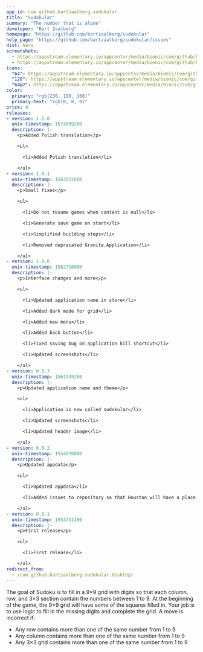 ```yaml
---
app_id: com.github.bartzaalberg.sudokular
title: "Sudokular"
summary: "The number that is alone"
developer: "Bart Zaalberg"
homepage: "https://github.com/bartzaalberg/sudokular"
help_page: "https://github.com/bartzaalberg/sudokular/issues"
dist: hera
screenshots:
  - https://appstream.elementary.io/appcenter/media/bionic/com/github/bartzaalberg.sudokular/84D0439BCAB9CB1B465C89E298BAC1BF/screenshots/image-1_orig.png
  - https://appstream.elementary.io/appcenter/media/bionic/com/github/bartzaalberg.sudokular/84D0439BCAB9CB1B465C89E298BAC1BF/screenshots/image-2_orig.png
icons:
  "64": https://appstream.elementary.io/appcenter/media/bionic/com/github/bartzaalberg.sudokular/84D0439BCAB9CB1B465C89E298BAC1BF/icons/64x64/com.github.bartzaalberg.sudokular_com.github.bartzaalberg.sudokular.png
  "128": https://appstream.elementary.io/appcenter/media/bionic/com/github/bartzaalberg.sudokular/84D0439BCAB9CB1B465C89E298BAC1BF/icons/128x128/com.github.bartzaalberg.sudokular_com.github.bartzaalberg.sudokular.png
  "64@2": https://appstream.elementary.io/appcenter/media/bionic/com/github/bartzaalberg.sudokular/84D0439BCAB9CB1B465C89E298BAC1BF/icons/64x64@2/com.github.bartzaalberg.sudokular_com.github.bartzaalberg.sudokular.png
color:
  primary: "rgb(230, 199, 168)"
  primary-text: "rgb(0, 0, 0)"
price: 0
releases:
- version: 1.1.0
  unix-timestamp: 1574899200
  description: |-
    <p>Added Polish translation</p>

    <ul>

      <li>Added Polish translation</li>

    </ul>
- version: 1.0.1
  unix-timestamp: 1563321600
  description: |-
    <p>Small fixes</p>

    <ul>

      <li>Do not resume games when content is null</li>

      <li>Generate save game on start</li>

      <li>Simplified building steps</li>

      <li>Removed depracated Granite.Application</li>

    </ul>
- version: 1.0.0
  unix-timestamp: 1562716800
  description: |-
    <p>Interface changes and more</p>

    <ul>

      <li>Updated application name in store</li>

      <li>Added dark mode for grid</li>

      <li>Added new menu</li>

      <li>Added back button</li>

      <li>Fixed saving bug on application kill shortcut</li>

      <li>Updated screenshots</li>

    </ul>
- version: 0.0.3
  unix-timestamp: 1561939200
  description: |-
    <p>Updated application name and theme</p>

    <ul>

      <li>Application is now called sudokular</li>

      <li>Updated screenshots</li>

      <li>Updated header image</li>

    </ul>
- version: 0.0.2
  unix-timestamp: 1554076800
  description: |-
    <p>Updated appdata</p>

    <ul>

      <li>Updated appdata</li>

      <li>Added issues to repository so that Houston will have a place to send issues</li>

    </ul>
- version: 0.0.1
  unix-timestamp: 1553731200
  description: |-
    <p>First release</p>

    <ul>

      <li>First release</li>

    </ul>
redirect_from:
  - /com.github.bartzaalberg.sudokular.desktop/
---
```


<p>The goal of Sudoku is to fill in a 9×9 grid with digits so that each column, row, and 3×3 section contain the numbers between 1 to 9. At the beginning of the game, the 9×9 grid will have some of the squares filled in. Your job is to use logic to fill in the missing digits and complete the grid. A move is incorrect if:</p>
<ul>
  <li>Any row contains more than one of the same number from 1 to 9</li>
  <li>Any column contains more than one of the same number from 1 to 9</li>
  <li>Any 3×3 grid contains more than one of the same number from 1 to 9</li>
</ul>